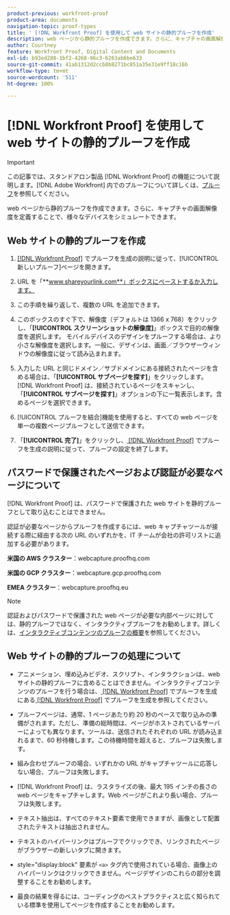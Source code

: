 ```yaml
---
product-previous: workfront-proof
product-area: documents
navigation-topic: proof-types
title: ' [!DNL Workfront Proof] を使用して web サイトの静的プルーフを作成'
description: web ページから静的プルーフを作成できます。さらに、キャプチャの画面解像度を定義することで、様々なデバイスをシミュレートできます。
author: Courtney
feature: Workfront Proof, Digital Content and Documents
exl-id: b93ed288-1bf2-4268-96c3-6263ab6be633
source-git-commit: 41ab1312d2ccb8b8271bc851a35e31e9ff18c16b
workflow-type: tm+mt
source-wordcount: '511'
ht-degree: 100%

---
```


# [!DNL Workfront Proof] を使用して web サイトの静的プルーフを作成

>[!IMPORTANT]
>
>この記事では、スタンドアロン製品 [!DNL Workfront Proof] の機能について説明します。[!DNL Adobe Workfront] 内でのプルーフについて詳しくは、[プルーフ](../../../review-and-approve-work/proofing/proofing.md)を参照してください。

web ページから静的プルーフを作成できます。さらに、キャプチャの画面解像度を定義することで、様々なデバイスをシミュレートできます。

## Web サイトの静的プルーフを作成

1. [ [!DNL Workfront Proof]](../../../workfront-proof/wp-work-proofsfiles/create-proofs-and-files/generate-proofs.md) でプルーフを生成の説明に従って、[!UICONTROL 新しいプルーフ]ページを開きます。
1. URL を「**www.shareyourlink.com**」ボックスにペーストするか入力します。
1. この手順を繰り返して、複数の URL を追加できます。
1. このボックスのすぐ下で、解像度（デフォルトは 1366 x 768）をクリックし、「**[!UICONTROL スクリーンショットの解像度]**」ボックスで目的の解像度を選択します。
モバイルデバイスのデザインをプルーフする場合は、より小さな解像度を選択します。一般に、デザインは、画面／ブラウザーウィンドウの解像度に従って読み込まれます。

1. 入力した URL と同じドメイン／サブドメインにある接続されたページを含める場合は、「**[!UICONTROL サブページを探す]**」をクリックします。
   [!DNL Workfront Proof] は、接続されているページをスキャンし、「**[!UICONTROL サブページを探す]**」オプションの下に一覧表示します。含めるページを選択できます。

1. [!UICONTROL プルーフを結合]機能を使用すると、すべての web ページを単一の複数ページプルーフとして送信できます。
1. 「**[!UICONTROL 完了]**」をクリックし、[ [!DNL Workfront Proof]](../../../workfront-proof/wp-work-proofsfiles/create-proofs-and-files/generate-proofs.md) でプルーフを生成の説明に従って、プルーフの設定を終了します。

## パスワードで保護されたページおよび認証が必要なページについて

[!DNL Workfront Proof] は、パスワードで保護された web サイトを静的プルーフとして取り込むことはできません。

認証が必要なページからプルーフを作成するには、web キャプチャツールが接続する際に経由する次の URL のいずれかを、IT チームが会社の許可リストに追加する必要があります。

**米国の AWS クラスター**：webcapture.proofhq.com

**米国の GCP クラスター**：webcapture.gcp.proofhq.com

**EMEA クラスター**：webcapture.proofhq.eu

>[!NOTE]
>
>認証およびパスワードで保護された web ページが必要な内部ページに対しては、静的プルーフではなく、インタラクティブプルーフをお勧めします。詳しくは、[インタラクティブコンテンツのプルーフの概要](../../../review-and-approve-work/proofing/proofing-overview/interactive-content-proofs.md)を参照してください。

## Web サイトの静的プルーフの処理について

* アニメーション、埋め込みビデオ、スクリプト、インタラクションは、web サイトの静的プルーフに含めることはできません。インタラクティブコンテンツのプルーフを行う場合は、[ [!DNL Workfront Proof]](../../../workfront-proof/wp-work-proofsfiles/create-proofs-and-files/generate-proofs.md) でプルーフを生成にある[ [!DNL Workfront Proof]](../../../workfront-proof/wp-work-proofsfiles/create-proofs-and-files/generate-proofs.md) でプルーフを生成を参照してください。

* プルーフページは、通常、1 ページあたり約 20 秒のペースで取り込みの準備がされます。ただし、準備の総時間は、ページがホストされているサーバーによっても異なります。ツールは、送信されたそれぞれの URL が読み込まれるまで、60 秒待機します。この待機時間を超えると、プルーフは失敗します。
* 組み合わせプルーフの場合、いずれかの URL がキャプチャツールに応答しない場合、プルーフは失敗します。
* [!DNL Workfront Proof] は、ラスタライズの後、最大 195 インチの長さの web ページをキャプチャします。Web ページがこれより長い場合、プルーフは失敗します。
* テキスト抽出は、すべてのテキスト要素で使用できますが、画像として配置されたテキストは抽出されません。
* テキストのハイパーリンクはプルーフでクリックでき、リンクされたページがブラウザーの新しいタブに開きます。
* style=&quot;display:block&quot; 要素が `<a>` タグ内で使用されている場合、画像上のハイパーリンクはクリックできません。ページデザインのこれらの部分を調整することをお勧めします。
* 最良の結果を得るには、コーディングのベストプラクティスと広く知られている標準を使用してページを作成することをお勧めします。
